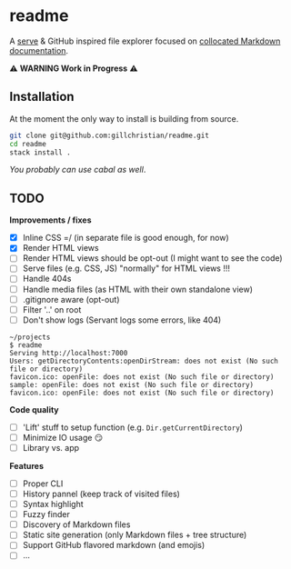 # readme

A [serve](https://github.com/zeit/serve) & GitHub inspired file explorer focused
on [collocated Markdown documentation](#).

:warning: **WARNING Work in Progress** :warning:

## Installation

At the moment the only way to install is building from source.

```bash
git clone git@github.com:gillchristian/readme.git
cd readme
stack install .
```

_You probably can use cabal as well_.

## TODO

**Improvements / fixes**

- [x] Inline CSS =/ (in separate file is good enough, for now)
- [x] Render HTML views
- [ ] Render HTML views should be opt-out (I might want to see the code)
- [ ] Serve files (e.g. CSS, JS) "normally" for HTML views !!!
- [ ] Handle 404s
- [ ] Handle media files (as HTML with their own standalone view)
- [ ] .gitignore aware (opt-out)
- [ ] Filter '..' on root
- [ ] Don't show logs (Servant logs some errors, like 404)
```
~/projects
$ readme
Serving http://localhost:7000
Users: getDirectoryContents:openDirStream: does not exist (No such file or directory)
favicon.ico: openFile: does not exist (No such file or directory)
sample: openFile: does not exist (No such file or directory)
favicon.ico: openFile: does not exist (No such file or directory)
```

**Code quality**

- [ ] 'Lift' stuff to setup function (e.g. `Dir.getCurrentDirectory`)
- [ ] Minimize IO usage :smirk:
- [ ] Library vs. app

**Features**

- [ ] Proper CLI
- [ ] History pannel (keep track of visited files)
- [ ] Syntax highlight
- [ ] Fuzzy finder
- [ ] Discovery of Markdown files
- [ ] Static site generation (only Markdown files + tree structure)
- [ ] Support GitHub flavored markdown (and emojis)
- [ ] ...
